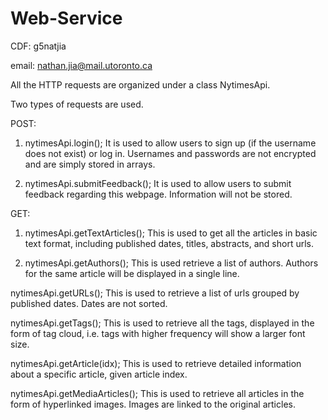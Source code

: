 # Web-Service

CDF: g5natjia

email: nathan.jia@mail.utoronto.ca

All the HTTP requests are organized under a class NytimesApi.

Two types of requests are used.

POST:
1. nytimesApi.login();
It is used to allow users to sign up (if the username does not exist) or log in.
Usernames and passwords are not encrypted and are simply stored in arrays.

2. nytimesApi.submitFeedback();
It is used to allow users to submit feedback regarding this webpage. Information 
will not be stored.

GET:
1. nytimesApi.getTextArticles();
This is used to get all the articles in basic text format, including published dates, titles, abstracts, and short urls.

2. nytimesApi.getAuthors();
This is used retrieve a list of authors. Authors for the same article will be displayed
in a single line.

nytimesApi.getURLs();
This is used to retrieve a list of urls grouped by published dates. Dates are not sorted.

nytimesApi.getTags();
This is used to retrieve all the tags, displayed in the form of tag cloud, i.e. tags
with higher frequency will show a larger font size.

nytimesApi.getArticle(idx);
This is used to retrieve detailed information about a specific article, given article
index.

nytimesApi.getMediaArticles();
This is used to retrieve all articles in the form of hyperlinked images. Images are linked
to the original articles.
